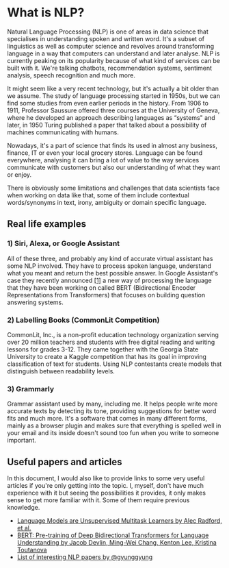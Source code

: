 # What is NLP?

Natural Language Processing (NLP) is one of areas in data science that specialises in understanding spoken and written word. It's a subset of linguistics as well as computer science and revolves around transforming language in a way that computers can understand and later analyse. NLP is currently peaking on its popularity because of what kind of services can be built with it. We're talking chatbots, recommendation systems, sentiment analysis, speech recognition and much more.

It might seem like a very recent technology, but it's actually a bit older than we assume. The study of language processing started in 1950s, but we can find some studies from even earlier periods in the history. From 1906 to 1911, Professor Saussure offered three courses at the University of Geneva, where he developed an approach describing languages as “systems" and later, in 1950 Turing published a paper that talked about a possibility of machines communicating with humans.

Nowadays, it's a part of science that finds its used in almost any business, finance, IT or even your local grocery stores. Language can be found everywhere, analysing it can bring a lot of value to the way services communicate with customers but also our understanding of what they want or enjoy.

There is obviously some limitations and challenges that data scientists face when working on data like that, some of them include contextual words/synonyms in text, irony, ambiguity or domain specific language.



## Real life examples

### 1) Siri, Alexa, or Google Assistant

All of these three, and probably any kind of accurate virtual assistant has some NLP involved. They have to process spoken language, understand what you meant and return the best possible answer. In Google Assistant's case they recently announced [[1]](https://www.blog.google/products/search/search-language-understanding-bert/) a new way of processing the language that they have been working on called BERT (Bidirectional Encoder Representations from Transformers) that focuses on building question answering systems.



### 2) Labelling Books (CommonLit Competition)

CommonLit, Inc., is a non-profit education technology organization serving over 20 million teachers and students with free digital reading and writing lessons for grades 3-12. They came together with the Georgia State University to create a Kaggle competition that has its goal in improving classification of text for students. Using NLP contestants create models that distinguish between readability levels.



### 3) Grammarly

Grammar assistant used by many, including me. It helps people write more accurate texts by detecting its tone, providing suggestions for better word fits and much more. It's a software that comes in many different forms, mainly as a browser plugin and makes sure that everything is spelled well in your email and its inside doesn't sound too fun when you write to someone important.



## Useful papers and articles

In this document, I would also like to provide links to some very useful articles if you're only getting into the topic. I, myself, don't have much experience with it but seeing the possibilities it provides, it only makes sense to get more familiar with it. Some of them require previous knowledge.

- [Language Models are Unsupervised Multitask Learners by Alec Radford, et al.](https://d4mucfpksywv.cloudfront.net/better-language-models/language_models_are_unsupervised_multitask_learners.pdf)
- [BERT: Pre-training of Deep Bidirectional Transformers for Language Understanding by Jacob Devlin, Ming-Wei Chang, Kenton Lee, Kristina Toutanova](https://arxiv.org/pdf/1810.04805.pdf)
- [List of interesting NLP papers by @gyunggyung](https://github.com/gyunggyung/NLP-Papers)

